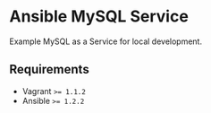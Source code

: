 Ansible MySQL Service
=====================

Example MySQL as a Service for local development.

Requirements
------------

- Vagrant `>= 1.1.2`
- Ansible `>= 1.2.2`
